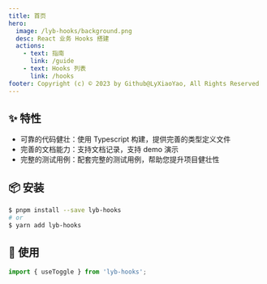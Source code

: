 ```yaml
---
title: 首页
hero:
  image: /lyb-hooks/background.png
  desc: React 业务 Hooks 搭建
  actions:
    - text: 指南
      link: /guide
    - text: Hooks 列表
      link: /hooks
footer: Copyright (c) © 2023 by Github@LyXiaoYao, All Rights Reserved
---
```


## ✨ 特性

- 可靠的代码健壮：使用 Typescript 构建，提供完善的类型定义文件
- 完善的文档能力：支持文档记录，支持 demo 演示
- 完整的测试用例：配套完整的测试用例，帮助您提升项目健壮性

## 📦 安装

```bash
$ pnpm install --save lyb-hooks
# or
$ yarn add lyb-hooks
```

## 🔨 使用

```ts
import { useToggle } from 'lyb-hooks';
```
